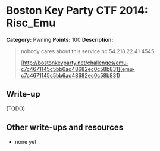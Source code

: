 # Boston Key Party CTF 2014: Risc\_Emu

**Category:** Pwning
**Points:** 100
**Description:**

> nobody cares about this service nc 54.218.22.41 4545
>
> [http://bostonkeyparty.net/challenges/emu-c7c4671145c5bb6ad48682ec0c58b831](emu-c7c4671145c5bb6ad48682ec0c58b831)

## Write-up

(TODO)

## Other write-ups and resources

* none yet
